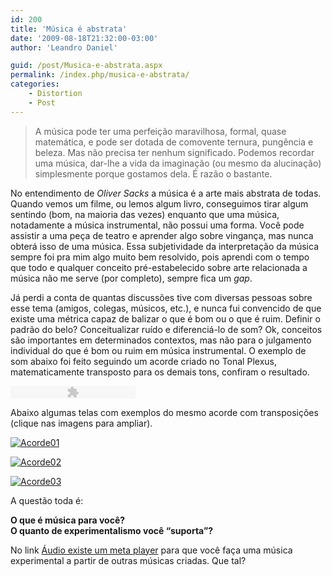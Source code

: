 ```yaml
---
id: 200
title: 'Música é abstrata'
date: '2009-08-18T21:32:00-03:00'
author: 'Leandro Daniel'

guid: /post/Musica-e-abstrata.aspx
permalink: /index.php/musica-e-abstrata/
categories:
    - Distortion
    - Post
---
```


> A música pode ter uma perfeição maravilhosa, formal, quase matemática, e pode ser dotada de comovente ternura, pungência e beleza. Mas não precisa ter nenhum significado. Podemos recordar uma música, dar-lhe a vida da imaginação (ou mesmo da alucinação) simplesmente porque gostamos dela. É razão o bastante.

No entendimento de *Oliver Sacks* a música é a arte mais abstrata de todas. Quando vemos um filme, ou lemos algum livro, conseguimos tirar algum sentindo (bom, na maioria das vezes) enquanto que uma música, notadamente a música instrumental, não possui uma forma. Você pode assistir a uma peça de teatro e aprender algo sobre vingança, mas nunca obterá isso de uma música. Essa subjetividade da interpretação da música sempre foi pra mim algo muito bem resolvido, pois aprendi com o tempo que todo e qualquer conceito pré-estabelecido sobre arte relacionada a música não me serve (por completo), sempre fica um *gap*.

Já perdi a conta de quantas discussões tive com diversas pessoas sobre esse tema (amigos, colegas, músicos, etc.), e nunca fui convencido de que existe uma métrica capaz de balizar o que é bom ou o que é ruim. Definir o padrão do belo? Conceitualizar ruído e diferenciá-lo de som? Ok, conceitos são importantes em determinados contextos, mas não para o julgamento individual do que é bom ou ruim em música instrumental. O exemplo de som abaixo foi feito seguindo um acorde criado no Tonal Plexus, matematicamente transposto para os demais tons, confiram o resultado.

<object data="http://www.leandrodaniel.com/mp3player/player_mp3.swf" height="20" type="application/x-shockwave-flash" width="200"><param name="movie" value="http://www.leandrodaniel.com/mp3player/player_mp3.swf"></param><param name="FlashVars" value="mp3=http://www.leandrodaniel.com/audio/TonalPlexus_Exp03.mp3&bgcolor1=ffffff&bgcolor2=cccccc&buttoncolor=999999&buttonovercolor=0&slidercolor1=cccccc&slidercolor2=999999&sliderovercolor=666666&textcolor=0"></param></object>

Abaixo algumas telas com exemplos do mesmo acorde com transposições (clique nas imagens para ampliar).

[![Acorde01](http://leandrodaniel.com/pics/Acorde01_thumb.gif "Acorde01")](http://leandrodaniel.com/pics/Acorde01.gif)

[![Acorde02](http://leandrodaniel.com/pics/Acorde02_thumb.gif "Acorde02")](http://leandrodaniel.com/pics/Acorde02.gif)

[![Acorde03](http://leandrodaniel.com/pics/Acorde03_thumb.gif "Acorde03")](http://leandrodaniel.com/pics/Acorde03.gif)

A questão toda é:

**O que é música para você?**   
**O quanto de experimentalismo você “suporta”?**

No link [Áudio existe um meta player](http://www.leandrodaniel.com/page/audio) para que você faça uma música experimental a partir de outras músicas criadas. Que tal?